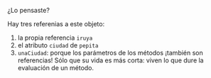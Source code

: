 ¿Lo pensaste? 

Hay tres referenias a este objeto: 

1. la propia referencia `iruya`
2. el atributo `ciudad` de `pepita` 
3. `unaCiudad`: porque los parámetros de los métodos ¡también son referencias! Sólo que su vida es más corta: viven lo que dure la evaluación de un método. 

